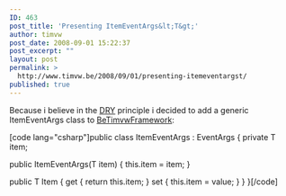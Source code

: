 ```yaml
---
ID: 463
post_title: 'Presenting ItemEventArgs&lt;T&gt;'
author: timvw
post_date: 2008-09-01 15:22:37
post_excerpt: ""
layout: post
permalink: >
  http://www.timvw.be/2008/09/01/presenting-itemeventargst/
published: true
---
```

<p>Because i believe in the <a href="http://en.wikipedia.org/wiki/Don%27t_repeat_yourself">DRY</a> principle i decided to add a generic ItemEventArgs class to <a href="http://www.codeplex.com/BeTimvwFramework">BeTimvwFramework</a>:</p>

[code lang="csharp"]public class ItemEventArgs<t> : EventArgs
{
 private T item;

 public ItemEventArgs(T item)
 {
  this.item = item;
 }

 public T Item
 {
  get { return this.item; }
  set { this.item = value; }
 }
}[/code]